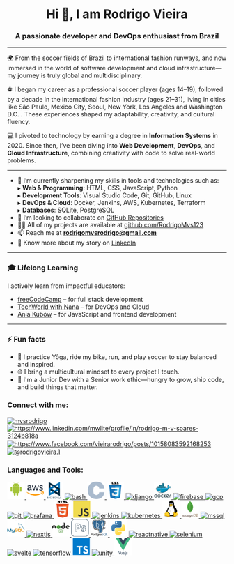 <h1 align="center">Hi 👋, I am Rodrigo Vieira</h1>
<h3 align="center">A passionate developer and DevOps enthusiast from Brazil</h3>

---

🌍 From the soccer fields of Brazil to international fashion runways, and now immersed in the world of software development and cloud infrastructure—my journey is truly global and multidisciplinary.

⚽ I began my career as a professional soccer player (ages 14–19), followed by a decade in the international fashion industry (ages 21–31), living in cities like São Paulo, Mexico City, Seoul, New York, Los Angeles and Washington D.C. . These experiences shaped my adaptability, creativity, and cultural fluency.

💻 I pivoted to technology by earning a degree in **Information Systems** in 2020. Since then, I’ve been diving into **Web Development**, **DevOps**, and **Cloud Infrastructure**, combining creativity with code to solve real-world problems.

---

- 🌱 I’m currently sharpening my skills in tools and technologies such as:  
  ▸ **Web & Programming**: HTML, CSS, JavaScript, Python  
  ▸ **Development Tools**: Visual Studio Code, Git, GitHub, Linux  
  ▸ **DevOps & Cloud**: Docker, Jenkins, AWS, Kubernetes, Terraform  
  ▸ **Databases**: SQLite, PostgreSQL  
- 🤗 I’m looking to collaborate on [GitHub Repositories](https://github.com/trending)  
- 👨‍💻 All of my projects are available at [github.com/RodrigoMvs123](https://github.com/RodrigoMvs123)  
- 📫 Reach me at **rodrigomvsrodrigo@gmail.com**  
- 📄 Know more about my story on [LinkedIn](https://www.linkedin.com/in/rodrigo-m-v-soares-3124b818a)  

---

<h3 align="left">🎓 Lifelong Learning</h3>

I actively learn from impactful educators:

- [freeCodeCamp](https://www.freecodecamp.org/fcc976120e4-2ec4-4f6e-9f78-59e4faab2ee5) – for full stack development
- [TechWorld with Nana](https://www.youtube.com/@TechWorld-with-Nana) – for DevOps and Cloud
- [Ania Kubów](https://www.youtube.com/@AniaKubow) – for JavaScript and frontend development

---

<h3 align="left">⚡ Fun facts</h3>

- 🧘 I practice Yôga, ride my bike, run, and play soccer to stay balanced and inspired.
- 🌐 I bring a multicultural mindset to every project I touch.
- 🔧 I'm a Junior Dev with a Senior work ethic—hungry to grow, ship code, and build things that matter.


<h3 align="left">Connect with me:</h3>
<p align="left">
<a href="https://twitter.com/mvsrodrigo" target="blank"><img align="center" src="https://raw.githubusercontent.com/rahuldkjain/github-profile-readme-generator/master/src/images/icons/Social/twitter.svg" alt="mvsrodrigo" height="30" width="40" /></a>
<a href="https://www.linkedin.com/in/rodrigo-m-v-soares-3124b818a/" target="blank"><img align="center" src="https://raw.githubusercontent.com/rahuldkjain/github-profile-readme-generator/master/src/images/icons/Social/linked-in-alt.svg" alt="https://www.linkedin.com/mwlite/profile/in/rodrigo-m-v-soares-3124b818a" height="30" width="40" /></a>
<a href="https://www.facebook.com/vieirarodrigo/posts/pfbid022LXab3mzhf57p4L8kCA28CVKZUdjfRQmPpmxZd2RxUsGpeB5kXY2w2wawWAWoaTPl" target="blank"><img align="center" src="https://encrypted-tbn0.gstatic.com/images?q=tbn:ANd9GcTZw23aG_0AnGE6CZklvJjR6CEt_P4rI8PzPC2a6qoTyAQBvsvQXUMyoYwz80_E5_3_Mho&usqp=CAU" alt="https://www.facebook.com/vieirarodrigo/posts/10158083592168253" height="30" width="40" /></a>
<a href="https://www.instagram.com/rodrigovieira.1/" target="blank"><img align="center" src="https://raw.githubusercontent.com/rahuldkjain/github-profile-readme-generator/master/src/images/icons/Social/instagram.svg" alt="@rodrigovieira.1" height="30" width="40" /></a>
</p>

<h3 align="left">Languages and Tools:</h3>
<p align="left"> <a href="https://developer.android.com" target="_blank" rel="noreferrer"> <img src="https://raw.githubusercontent.com/devicons/devicon/master/icons/android/android-original-wordmark.svg" alt="android" width="40" height="40"/> </a> <a href="https://aws.amazon.com" target="_blank" rel="noreferrer"> <img src="https://raw.githubusercontent.com/devicons/devicon/master/icons/amazonwebservices/amazonwebservices-original-wordmark.svg" alt="aws" width="40" height="40"/> </a> <a href="https://backbonejs.org" target="_blank" rel="noreferrer"> <img src="https://raw.githubusercontent.com/devicons/devicon/master/icons/backbonejs/backbonejs-original-wordmark.svg" alt="backbonejs" width="40" height="40"/> </a> <a href="https://www.gnu.org/software/bash/" target="_blank" rel="noreferrer"> <img src="https://www.vectorlogo.zone/logos/gnu_bash/gnu_bash-icon.svg" alt="bash" width="40" height="40"/> </a> <a href="https://www.cprogramming.com/" target="_blank" rel="noreferrer"> <img src="https://raw.githubusercontent.com/devicons/devicon/master/icons/c/c-original.svg" alt="c" width="40" height="40"/> </a> <a href="https://www.w3schools.com/css/" target="_blank" rel="noreferrer"> <img src="https://raw.githubusercontent.com/devicons/devicon/master/icons/css3/css3-original-wordmark.svg" alt="css3" width="40" height="40"/> </a> <a href="https://www.djangoproject.com/" target="_blank" rel="noreferrer"> <img src="https://cdn.worldvectorlogo.com/logos/django.svg" alt="django" width="40" height="40"/> </a> <a href="https://www.docker.com/" target="_blank" rel="noreferrer"> <img src="https://raw.githubusercontent.com/devicons/devicon/master/icons/docker/docker-original-wordmark.svg" alt="docker" width="40" height="40"/> </a> <a href="https://firebase.google.com/" target="_blank" rel="noreferrer"> <img src="https://www.vectorlogo.zone/logos/firebase/firebase-icon.svg" alt="firebase" width="40" height="40"/> </a> <a href="https://cloud.google.com" target="_blank" rel="noreferrer"> <img src="https://www.vectorlogo.zone/logos/google_cloud/google_cloud-icon.svg" alt="gcp" width="40" height="40"/> </a> <a href="https://git-scm.com/" target="_blank" rel="noreferrer"> <img src="https://www.vectorlogo.zone/logos/git-scm/git-scm-icon.svg" alt="git" width="40" height="40"/> </a> <a href="https://grafana.com" target="_blank" rel="noreferrer"> <img src="https://www.vectorlogo.zone/logos/grafana/grafana-icon.svg" alt="grafana" width="40" height="40"/> </a> <a href="https://www.w3.org/html/" target="_blank" rel="noreferrer"> <img src="https://raw.githubusercontent.com/devicons/devicon/master/icons/html5/html5-original-wordmark.svg" alt="html5" width="40" height="40"/> </a> <a href="https://developer.mozilla.org/en-US/docs/Web/JavaScript" target="_blank" rel="noreferrer"> <img src="https://raw.githubusercontent.com/devicons/devicon/master/icons/javascript/javascript-original.svg" alt="javascript" width="40" height="40"/> </a> <a href="https://www.jenkins.io" target="_blank" rel="noreferrer"> <img src="https://www.vectorlogo.zone/logos/jenkins/jenkins-icon.svg" alt="jenkins" width="40" height="40"/> </a> <a href="https://kubernetes.io" target="_blank" rel="noreferrer"> <img src="https://www.vectorlogo.zone/logos/kubernetes/kubernetes-icon.svg" alt="kubernetes" width="40" height="40"/> </a> <a href="https://www.linux.org/" target="_blank" rel="noreferrer"> <img src="https://raw.githubusercontent.com/devicons/devicon/master/icons/linux/linux-original.svg" alt="linux" width="40" height="40"/> </a> <a href="https://www.mongodb.com/" target="_blank" rel="noreferrer"> <img src="https://raw.githubusercontent.com/devicons/devicon/master/icons/mongodb/mongodb-original-wordmark.svg" alt="mongodb" width="40" height="40"/> </a> <a href="https://www.microsoft.com/en-us/sql-server" target="_blank" rel="noreferrer"> <img src="https://www.svgrepo.com/show/303229/microsoft-sql-server-logo.svg" alt="mssql" width="40" height="40"/> </a> <a href="https://www.mysql.com/" target="_blank" rel="noreferrer"> <img src="https://raw.githubusercontent.com/devicons/devicon/master/icons/mysql/mysql-original-wordmark.svg" alt="mysql" width="40" height="40"/> </a> <a href="https://nextjs.org/" target="_blank" rel="noreferrer"> <img src="https://cdn.worldvectorlogo.com/logos/nextjs-2.svg" alt="nextjs" width="40" height="40"/> </a> <a href="https://nodejs.org" target="_blank" rel="noreferrer"> <img src="https://raw.githubusercontent.com/devicons/devicon/master/icons/nodejs/nodejs-original-wordmark.svg" alt="nodejs" width="40" height="40"/> </a> <a href="https://www.photoshop.com/en" target="_blank" rel="noreferrer"> <img src="https://raw.githubusercontent.com/devicons/devicon/master/icons/photoshop/photoshop-line.svg" alt="photoshop" width="40" height="40"/> </a> <a href="https://www.postgresql.org" target="_blank" rel="noreferrer"> <img src="https://raw.githubusercontent.com/devicons/devicon/master/icons/postgresql/postgresql-original-wordmark.svg" alt="postgresql" width="40" height="40"/> </a> <a href="https://www.python.org" target="_blank" rel="noreferrer"> <img src="https://raw.githubusercontent.com/devicons/devicon/master/icons/python/python-original.svg" alt="python" width="40" height="40"/> </a> <a href="https://reactnative.dev/" target="_blank" rel="noreferrer"> <img src="https://reactnative.dev/img/header_logo.svg" alt="reactnative" width="40" height="40"/> </a> <a href="https://www.selenium.dev" target="_blank" rel="noreferrer"> <img src="https://raw.githubusercontent.com/detain/svg-logos/780f25886640cef088af994181646db2f6b1a3f8/svg/selenium-logo.svg" alt="selenium" width="40" height="40"/> </a> <a href="https://svelte.dev" target="_blank" rel="noreferrer"> <img src="https://upload.wikimedia.org/wikipedia/commons/1/1b/Svelte_Logo.svg" alt="svelte" width="40" height="40"/> </a> <a href="https://www.tensorflow.org" target="_blank" rel="noreferrer"> <img src="https://www.vectorlogo.zone/logos/tensorflow/tensorflow-icon.svg" alt="tensorflow" width="40" height="40"/> </a> <a href="https://www.typescriptlang.org/" target="_blank" rel="noreferrer"> <img src="https://raw.githubusercontent.com/devicons/devicon/master/icons/typescript/typescript-original.svg" alt="typescript" width="40" height="40"/> </a> <a href="https://unity.com/" target="_blank" rel="noreferrer"> <img src="https://www.vectorlogo.zone/logos/unity3d/unity3d-icon.svg" alt="unity" width="40" height="40"/> </a> <a href="https://vuejs.org/" target="_blank" rel="noreferrer"> <img src="https://raw.githubusercontent.com/devicons/devicon/master/icons/vuejs/vuejs-original-wordmark.svg" alt="vuejs" width="40" height="40"/> </a> <a href="https://vuepress.vuejs.org/" target="_blank" rel="noreferrer"> </p>
